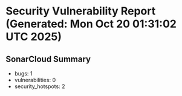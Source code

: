 # Security Vulnerability Report (Generated: Mon Oct 20 01:31:02 UTC 2025)


## SonarCloud Summary
* bugs: 1
* vulnerabilities: 0
* security_hotspots: 2
